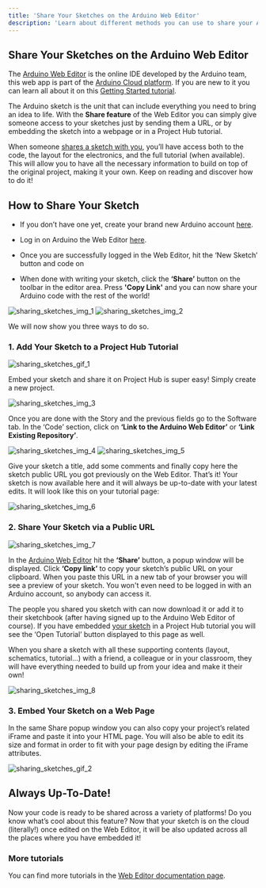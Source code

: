 ```yaml
---
title: 'Share Your Sketches on the Arduino Web Editor'
description: 'Learn about different methods you can use to share your Arduino sketches with others.'
---
```


## Share Your Sketches on the Arduino Web Editor

The [Arduino Web Editor](https://create.arduino.cc/editor) is the online IDE developed by the Arduino team, this web app is part of the [Arduino Cloud platform](https://www.arduino.cc/en/Main/Create). If you are new to it you can learn all about it on this [Getting Started tutorial](https://create.arduino.cc/projecthub/Arduino_Genuino/getting-started-with-the-arduino-web-editor-4b3e4a).

The Arduino sketch is the unit that can include everything you need to bring an idea to life. With the **Share feature** of the Web Editor you can simply give someone access to your sketches just by sending them a URL, or by embedding the sketch into a webpage or in a Project Hub tutorial.

When someone [shares a sketch with you](https://create.arduino.cc/editor/Arduino_Genuino/a5cf7fad-0802-49b6-81ce-2a5bf41bed5d/preview), you’ll have access both to the code, the layout for the electronics, and the full tutorial (when available). This will allow you to have all the necessary information to build on top of the original project, making it your own. Keep on reading and discover how to do it!

## How to Share Your Sketch

* If you don’t have one yet, create your brand new Arduino account [here](https://id.arduino.cc/auth/signup).
  
* Log in on Arduino the Web Editor [here](https://create.arduino.cc/editor/).
  
* Once you are successfully logged in the Web Editor, hit the ‘New Sketch’ button and code on
  
* When done with writing your sketch, click the **‘Share’** button on the toolbar in the editor area. Press **'Copy Link'** and you can now share your Arduino code with the rest of the world!

![sharing_sketches_img_1](assets/sharing_sketches_img_1.jpg)
![sharing_sketches_img_2](assets/sharing_sketches_img_2.jpg)

We will now show you three ways to do so.

### 1. Add Your Sketch to a Project Hub Tutorial

![sharing_sketches_gif_1](assets/sharing_sketches_gif_1.gif)

Embed your sketch and share it on Project Hub is super easy! Simply create a new project.

![sharing_sketches_img_3](assets/sharing_sketches_img_3.jpg)

Once you are done with the Story and the previous fields go to the Software tab. In the ‘Code’ section, click on **‘Link to the Arduino Web Editor’** or **‘Link Existing Repository’**.

![sharing_sketches_img_4](assets/sharing_sketches_img_4.jpg)
![sharing_sketches_img_5](assets/sharing_sketches_img_5.jpg)

Give your sketch a title, add some comments and finally copy here the sketch public URL you got previously on the Web Editor. That’s it! Your sketch is now available here and it will always be up-to-date with your latest edits. It will look like this on your tutorial page:

![sharing_sketches_img_6](assets/sharing_sketches_img_6.jpg)

### 2. Share Your Sketch via a Public URL

![sharing_sketches_img_7](assets/sharing_sketches_img_7.jpg)

In the [Arduino Web Editor](https://create.arduino.cc/editor) hit the **‘Share’** button, a popup window will be displayed. Click **‘Copy link’** to copy your sketch’s public URL on your clipboard. When you paste this URL in a new tab of your browser you will see a preview of your sketch. You won't even need to be logged in with an Arduino account, so anybody can access it.

The people you shared you sketch with can now download it or add it to their sketchbook (after having signed up to the Arduino Web Editor of course). If you have embedded [your sketch](https://create.arduino.cc/editor/Arduino_Genuino/a5cf7fad-0802-49b6-81ce-2a5bf41bed5d/preview) in a Project Hub tutorial you will see the ‘Open Tutorial’ button displayed to this page as well.

When you share a sketch with all these supporting contents (layout, schematics, tutorial...) with a friend, a colleague or in your classroom, they will have everything needed to build up from your idea and make it their own!

![sharing_sketches_img_8](assets/sharing_sketches_img_8.jpg)

### 3. Embed Your Sketch on a Web Page

In the same Share popup window you can also copy your project’s related iFrame and paste it into your HTML page. You will also be able to edit its size and format in order to fit with your page design by editing the iFrame attributes.

![sharing_sketches_gif_2](assets/sharing_sketches_gif_2.gif)

## Always Up-To-Date!

Now your code is ready to be shared across a variety of platforms! Do you know what’s cool about this feature? Now that your sketch is on the cloud (literally!) once edited on the Web Editor, it will be also updated across all the places where you have embedded it!

### More tutorials

You can find more tutorials in the [Web Editor documentation page](/cloud/web-editor/).